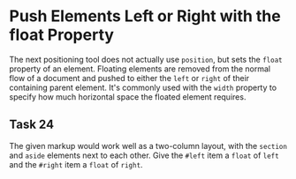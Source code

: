 # Push Elements Left or Right with the float Property
The next positioning tool does not actually use `position`, but sets the `float` property of an element. Floating elements are removed from the normal flow of a document and pushed to either the `left` or `right` of their containing parent element. It's commonly used with the `width` property to specify how much horizontal space the floated element requires.

## Task 24
The given markup would work well as a two-column layout, with the `section` and `aside` elements next to each other. Give the `#left` item a `float` of `left` and the `#right` item a `float` of `right`.

